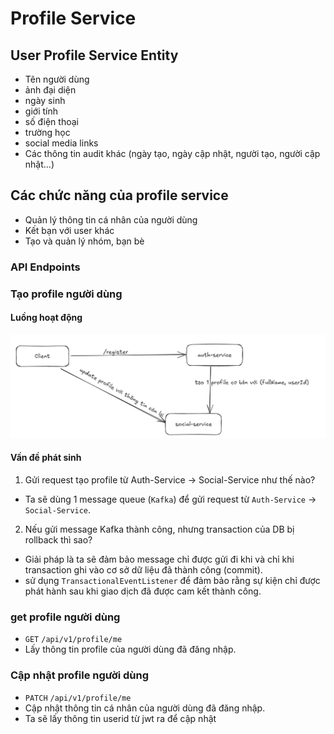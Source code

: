# Profile Service

## User Profile Service Entity
- Tên người dùng
- ảnh đại diện
- ngày sinh
- giới tính
- số điện thoại
- trường học
- social media links
- Các thông tin audit khác (ngày tạo, ngày cập nhật, người tạo, người cập nhật...)

## Các chức năng của profile service
- Quản lý thông tin cá nhân của người dùng
- Kết bạn với user khác
- Tạo và quản lý nhóm, bạn bè

### API Endpoints
### Tạo profile người dùng
#### Luồng hoạt động
![img_2.png](img_2.png)
#### Vấn đề phát sinh
1. Gửi request tạo profile từ Auth-Service -> Social-Service như thế nào?
- Ta sẽ dùng 1 message queue (`Kafka`) để gửi request từ `Auth-Service` -> `Social-Service`.
2. Nếu gửi message Kafka thành công, nhưng transaction của DB bị rollback thì sao?
- Giải pháp là ta sẽ đảm bảo message chỉ được gửi đi khi và chỉ khi transaction ghi vào cơ sở dữ liệu đã thành công (commit).
- sử dụng `TransactionalEventListener` để đảm bảo rằng sự kiện chỉ được phát hành sau khi giao dịch đã được cam kết thành công.

### get profile người dùng
- `GET` `/api/v1/profile/me`
- Lấy thông tin profile của người dùng đã đăng nhập.

### Cập nhật profile người dùng
- `PATCH` `/api/v1/profile/me`  
- Cập nhật thông tin cá nhân của người dùng đã đăng nhập.
- Ta sẽ lấy thông tin userid từ jwt ra để cập nhật


